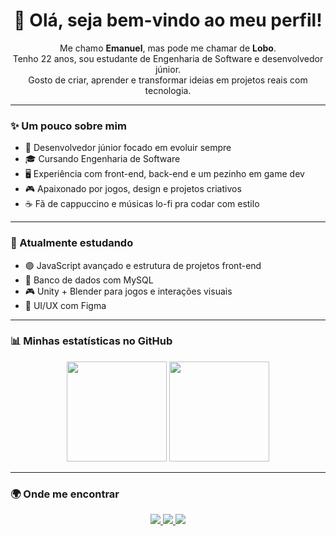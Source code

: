 <h1 align="center">🐺 Olá, seja bem-vindo ao meu perfil!</h1>

<p align="center">
  Me chamo <strong>Emanuel</strong>, mas pode me chamar de <strong>Lobo</strong>. <br/>
  Tenho 22 anos, sou estudante de Engenharia de Software e desenvolvedor júnior. <br/>
  Gosto de criar, aprender e transformar ideias em projetos reais com tecnologia.
</p>

---

### ✨ Um pouco sobre mim

- 🔧 Desenvolvedor júnior focado em evoluir sempre
- 🎓 Cursando Engenharia de Software
- 🖥️ Experiência com front-end, back-end e um pezinho em game dev
- 🎮 Apaixonado por jogos, design e projetos criativos
- ☕ Fã de cappuccino e músicas lo-fi pra codar com estilo

---

### 📌 Atualmente estudando

- 🟣 JavaScript avançado e estrutura de projetos front-end
- 🧩 Banco de dados com MySQL
- 🎮 Unity + Blender para jogos e interações visuais
- 🎨 UI/UX com Figma

---

### 📊 Minhas estatísticas no GitHub

<p align="center">
  <img src="https://github-readme-stats.vercel.app/api?username=EmanuelLobo&show_icons=true&theme=gruvbox&border_radius=10" height="160"/>
  <img src="https://github-readme-stats.vercel.app/api/top-langs/?username=EmanuelLobo&layout=compact&theme=gruvbox&border_radius=10" height="160"/>
</p>

---

### 🌍 Onde me encontrar

<p align="center">
  <a href="https://www.linkedin.com/in/emanuel-felipe-009371328/" target="_blank">
    <img src="https://img.shields.io/badge/LinkedIn-0A66C2?style=for-the-badge&logo=linkedin&logoColor=white"/>
  </a>
  <a href="https://www.instagram.com/emanuel.adventure/" target="_blank">
    <img src="https://img.shields.io/badge/Instagram-E4405F?style=for-the-badge&logo=instagram&logoColor=white"/>
  </a>
  <a href="https://www.twitch.tv/piratalobo" target="_blank">
    <img src="https://img.shields.io/badge/Twitch-9146FF?style=for-the-badge&logo=twitch&logoColor=white"/>
  </a>
</p>

